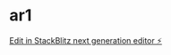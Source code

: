 # ar1

[Edit in StackBlitz next generation editor ⚡️](https://stackblitz.com/~/github.com/bilalseven/ar1)
